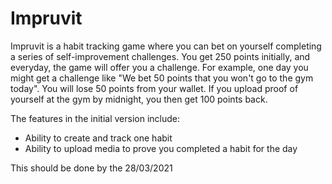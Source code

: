 # Impruvit

Impruvit is a habit tracking game where you can bet on yourself completing a series of self-improvement challenges. You get 250 points initially, and everyday, the game will offer you a challenge. For example, one day you might get a challenge like "We bet 50 points that you won't go to the gym today". You will lose 50 points from your wallet. If you upload proof of yourself at the gym by midnight, you then get 100 points back. 

The features in the initial version include:

- Ability to create and track one habit 
- Ability to upload media to prove you completed a habit for the day

This should be done by the 28/03/2021
